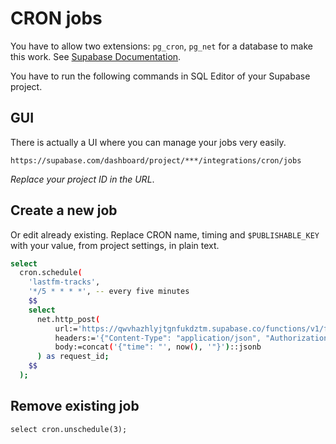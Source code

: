 # CRON jobs

You have to allow two extensions: `pg_cron`, `pg_net` for a database to make this
work.
See [Supabase Documentation](https://supabase.com/docs/guides/cron).

You have to run the following commands in SQL Editor of your Supabase project.

## GUI

There is actually a UI where you can manage your jobs very easily.

```
https://supabase.com/dashboard/project/***/integrations/cron/jobs
```

*Replace your project ID in the URL*.

## Create a new job

Or edit already existing.
Replace CRON name, timing and `$PUBLISHABLE_KEY` with your value, from project settings, in plain text.

```bash
select
  cron.schedule(
    'lastfm-tracks',
    '*/5 * * * *', -- every five minutes
    $$
    select
      net.http_post(
          url:='https://qwvhazhlyjtgnfukdztm.supabase.co/functions/v1/fetch-scrobbles',
          headers:='{"Content-Type": "application/json", "Authorization": "Bearer $PUBLISHABLE_KEY"}'::jsonb,
          body:=concat('{"time": "', now(), '"}')::jsonb
      ) as request_id;
    $$
  );
```

## Remove existing job

```postgresql
select cron.unschedule(3);
```
